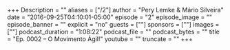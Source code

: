 +++
Description = ""
aliases = ["/2"]
author = "Pery Lemke & Mário Silveira"
date = "2016-09-25T04:10:01-05:00"
episode = "2"
episode_image = ""
episode_banner = ""
explicit = "no"
guests = [""]
sponsors = [""]
images = [""]
podcast_duration = "1:08:22"
podcast_file = ""
podcast_bytes = ""
title = "Ep. 0002 – O Movimento Ágil!"
youtube = ""
truncate = ""
+++
